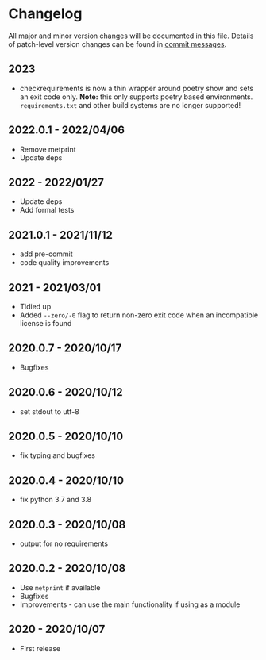 # Changelog

All major and minor version changes will be documented in this file. Details of
patch-level version changes can be found in [commit messages](../../commits/master).

## 2023

- checkrequirements is now a thin wrapper around poetry show and sets an exit code only. **Note:** this only supports poetry based environments. `requirements.txt` and other build systems are no longer supported!

## 2022.0.1 - 2022/04/06

- Remove metprint
- Update deps

## 2022 - 2022/01/27

- Update deps
- Add formal tests

## 2021.0.1 - 2021/11/12

- add pre-commit
- code quality improvements

## 2021 - 2021/03/01

- Tidied up
- Added `--zero/-0` flag to return non-zero exit code when an incompatible
  license is found

## 2020.0.7 - 2020/10/17

- Bugfixes

## 2020.0.6 - 2020/10/12

- set stdout to utf-8

## 2020.0.5 - 2020/10/10

- fix typing and bugfixes

## 2020.0.4 - 2020/10/10

- fix python 3.7 and 3.8

## 2020.0.3 - 2020/10/08

- output for no requirements

## 2020.0.2 - 2020/10/08

- Use `metprint` if available
- Bugfixes
- Improvements - can use the main functionality if using as a module

## 2020 - 2020/10/07

- First release
